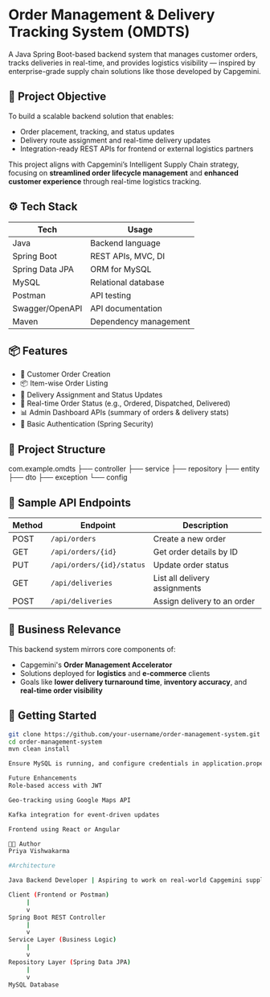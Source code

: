 # Order Management & Delivery Tracking System (OMDTS)

A Java Spring Boot-based backend system that manages customer orders, tracks deliveries in real-time, and provides logistics visibility — inspired by enterprise-grade supply chain solutions like those developed by Capgemini.

## 🧭 Project Objective

To build a scalable backend solution that enables:
- Order placement, tracking, and status updates
- Delivery route assignment and real-time delivery updates
- Integration-ready REST APIs for frontend or external logistics partners

This project aligns with Capgemini’s Intelligent Supply Chain strategy, focusing on **streamlined order lifecycle management** and **enhanced customer experience** through real-time logistics tracking.

## ⚙️ Tech Stack

| Tech         | Usage                        |
|--------------|------------------------------|
| Java         | Backend language              |
| Spring Boot  | REST APIs, MVC, DI            |
| Spring Data JPA | ORM for MySQL               |
| MySQL        | Relational database           |
| Postman      | API testing                   |
| Swagger/OpenAPI | API documentation          |
| Maven        | Dependency management         |


## 📦 Features

- 📝 Customer Order Creation
- 📦 Item-wise Order Listing
- 🚚 Delivery Assignment and Status Updates
- 📍 Real-time Order Status (e.g., Ordered, Dispatched, Delivered)
- 📊 Admin Dashboard APIs (summary of orders & delivery stats)
- 🔐 Basic Authentication (Spring Security)


## 📁 Project Structure

com.example.omdts
├── controller
├── service
├── repository
├── entity
├── dto
├── exception
└── config


## 🧪 Sample API Endpoints

| Method | Endpoint                    | Description                      |
|--------|-----------------------------|----------------------------------|
| POST   | `/api/orders`              | Create a new order               |
| GET    | `/api/orders/{id}`         | Get order details by ID          |
| PUT    | `/api/orders/{id}/status`  | Update order status              |
| GET    | `/api/deliveries`          | List all delivery assignments    |
| POST   | `/api/deliveries`          | Assign delivery to an order      |


## 🧠 Business Relevance

This backend system mirrors core components of:
- Capgemini's **Order Management Accelerator**
- Solutions deployed for **logistics** and **e-commerce** clients
- Goals like **lower delivery turnaround time**, **inventory accuracy**, and **real-time order visibility**


## 🚀 Getting Started

```bash
git clone https://github.com/your-username/order-management-system.git
cd order-management-system
mvn clean install

Ensure MySQL is running, and configure credentials in application.properties.

Future Enhancements
Role-based access with JWT

Geo-tracking using Google Maps API

Kafka integration for event-driven updates

Frontend using React or Angular

👨‍💻 Author
Priya Vishwakarma

#Architecture

Java Backend Developer | Aspiring to work on real-world Capgemini supply chain solutions

Client (Frontend or Postman)
     |
     v
Spring Boot REST Controller
     |
     v
Service Layer (Business Logic)
     |
     v
Repository Layer (Spring Data JPA)
     |
     v
MySQL Database

